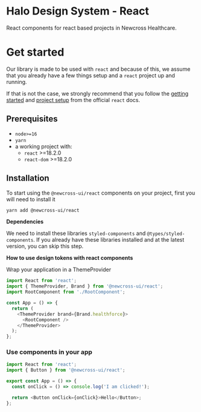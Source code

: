 # Halo Design System - React

React components for react based projects in Newcross Healthcare.

# Get started

Our library is made to be used with `react` and because of this, we assume that you already have a few things setup and a `react` project up and running.

If that is not the case, we strongly recommend that you follow the [getting started](https://reactjs.org/docs/getting-started.html) and [project setup](https://reactjs.org/docs/create-a-new-react-app.html) from the official `react` docs.

## Prerequisites

- `node>=16`
- `yarn`
- a working project with:
  - `react` >=18.2.0
  - `react-dom` >=18.2.0

## Installation

To start using the `@newcross-ui/react` components on your project, first you will need to install it

```sh
yarn add @newcross-ui/react
```

**Dependencies**

We need to install these libraries `styled-components` and `@types/styled-components`. If you already have these libraries installed and at the latest version, you can skip this step.

**How to use design tokens with react components**

Wrap your application in a ThemeProvider

```javascript
import React from 'react';
import { ThemeProvider, Brand } from '@newcross-ui/react';
import RootComponent from './RootComponent';

const App = () => {
  return (
    <ThemeProvider brand={Brand.healthforce}>
      <RootComponent />
    </ThemeProvider>
  );
};
```

### Use components in your app

```javascript
import React from 'react';
import { Button } from '@newcross-ui/react';

export const App = () => {
  const onClick = () => console.log('I am clicked!');

  return <Button onClick={onClick}>Hello</Button>;
};
```
